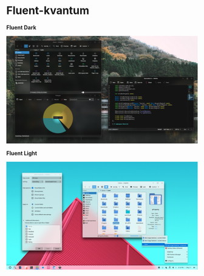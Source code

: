 # Fluent-kvantum

**Fluent Dark**


![screenshot](https://github.com/Luwx/Fluent-kvantum/blob/master/Screenshot_20181130_171007.png)


**Fluent Light**


![screenshot](https://github.com/Luwx/Fluent-kvantum/blob/master/Fluent-light.png)
